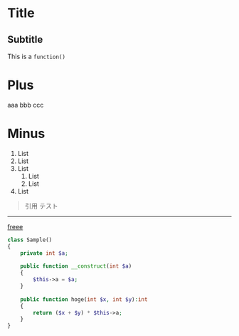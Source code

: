 # Title
## Subtitle
This is a `function()`

# Plus
aaa
bbb
ccc

# Minus

1. List
1. List
1. List
    1. List
    1. List
1. List


> 引用
> テスト

---
[freee](https://freee.co.jp)

```php
class Sample()
{
	private int $a;
	
	public function __construct(int $a)
	{
		$this->a = $a;
	}
	
	public function hoge(int $x, int $y):int
	{
		return ($x + $y) * $this->a;
	}
}
```

